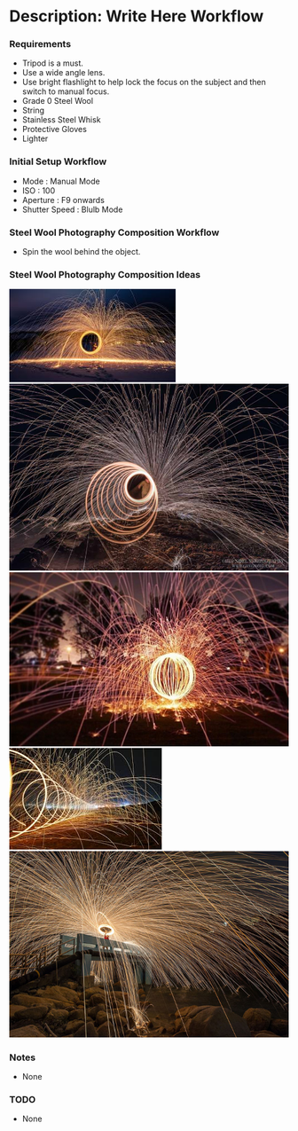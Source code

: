 # Description: Write Here Workflow

### Requirements
* Tripod is a must.
* Use a wide angle lens.
* Use bright flashlight to help lock the focus on the subject and then switch to manual focus.
* Grade 0 Steel Wool
* String
* Stainless Steel Whisk
* Protective Gloves
* Lighter

### Initial Setup Workflow
* Mode          : Manual Mode
* ISO           : 100
* Aperture      : F9 onwards
* Shutter Speed : Blulb Mode

### Steel Wool Photography Composition Workflow
* Spin the wool behind the object.

### Steel Wool Photography Composition Ideas
![](images/steel-wool-01.jpg)
![](images/steel-wool-02.jpg)
![](images/steel-wool-03.jpg)
![](images/steel-wool-04.jpg)
![](images/steel-wool-05.jpg)

### Notes
* None

### TODO
* None
